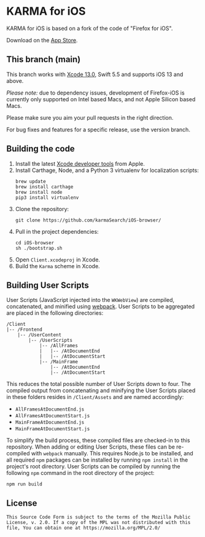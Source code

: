KARMA for iOS 
===============

KARMA for iOS is based on a fork of the code of "Firefox for iOS".

Download on the [App Store](https://itunes.apple.com/app/firefox-web-browser/id989804926).

This branch (main)
-----------

This branch works with [Xcode 13.0](https://developer.apple.com/services-account/download?path=/Developer_Tools/Xcode_13/Xcode_13.xip), Swift 5.5 and supports iOS 13 and above.

*Please note:* due to dependency issues, development of Firefox-iOS is currently only supported on Intel based Macs, and not Apple Silicon based Macs.

Please make sure you aim your pull requests in the right direction.

For bug fixes and features for a specific release, use the version branch.

Building the code
-----------------

1. Install the latest [Xcode developer tools](https://developer.apple.com/xcode/downloads/) from Apple.
1. Install Carthage, Node, and a Python 3 virtualenv for localization scripts:
    ```shell
    brew update
    brew install carthage
    brew install node
    pip3 install virtualenv
    ```
1. Clone the repository:
    ```shell
    git clone https://github.com/karmaSearch/iOS-browser/
    ```
1. Pull in the project dependencies:
    ```shell
    cd iOS-browser
    sh ./bootstrap.sh
    ```
1. Open `Client.xcodeproj` in Xcode.
1. Build the `Karma` scheme in Xcode.

Building User Scripts
-----------------

User Scripts (JavaScript injected into the `WKWebView`) are compiled, concatenated, and minified using [webpack](https://webpack.js.org/). User Scripts to be aggregated are placed in the following directories:

```none
/Client
|-- /Frontend
    |-- /UserContent
        |-- /UserScripts
            |-- /AllFrames
            |   |-- /AtDocumentEnd
            |   |-- /AtDocumentStart
            |-- /MainFrame
                |-- /AtDocumentEnd
                |-- /AtDocumentStart
```

This reduces the total possible number of User Scripts down to four. The compiled output from concatenating and minifying the User Scripts placed in these folders resides in `/Client/Assets` and are named accordingly:

* `AllFramesAtDocumentEnd.js`
* `AllFramesAtDocumentStart.js`
* `MainFrameAtDocumentEnd.js`
* `MainFrameAtDocumentStart.js`

To simplify the build process, these compiled files are checked-in to this repository. When adding or editing User Scripts, these files can be re-compiled with `webpack` manually. This requires Node.js to be installed, and all required `npm` packages can be installed by running `npm install` in the project's root directory. User Scripts can be compiled by running the following `npm` command in the root directory of the project:

```shell
npm run build
```

License
-----------------

    This Source Code Form is subject to the terms of the Mozilla Public
    License, v. 2.0. If a copy of the MPL was not distributed with this
    file, You can obtain one at https://mozilla.org/MPL/2.0/
